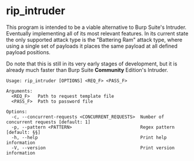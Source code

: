 # rip_intruder

This program is intended to be a viable alternative to Burp Suite's Intruder. Eventually implementing all of its most relevant features.
In its current state the only supported attack type is the "Battering Ram" attack type, where using a single set of payloads it places the same payload at all defined payload positions.

Do note that this is still in its very early stages of development, but it is already much faster than
Burp Suite **Community** Edition's Intruder.

```
Usage: rip_intruder [OPTIONS] <REQ_F> <PASS_F>

Arguments:
  <REQ_F>   Path to request template file
  <PASS_F>  Path to password file

Options:
  -c, --concurrent-requests <CONCURRENT_REQUESTS>  Number of concurrent requests [default: 1]
  -p, --pattern <PATTERN>                          Regex pattern [default: §§]
  -h, --help                                       Print help information
  -V, --version                                    Print version information
```
